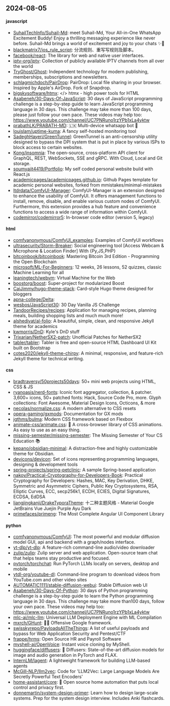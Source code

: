 ## 2024-08-05

#### javascript
* [SuhailTechInfo/Suhail-Md](https://github.com/SuhailTechInfo/Suhail-Md): meet Suhail-Md, Your All-in-One WhatsApp Excitement Buddy! Enjoy a thrilling messaging experience like never before. Suhail-Md brings a world of excitement and joy to your chats ✨🤖
* [blackmatrix7/ios_rule_script](https://github.com/blackmatrix7/ios_rule_script): 分流规则、重写写规则及脚本。
* [facebook/react](https://github.com/facebook/react): The library for web and native user interfaces.
* [iptv-org/iptv](https://github.com/iptv-org/iptv): Collection of publicly available IPTV channels from all over the world
* [TryGhost/Ghost](https://github.com/TryGhost/Ghost): Independent technology for modern publishing, memberships, subscriptions and newsletters.
* [schlagmichdoch/PairDrop](https://github.com/schlagmichdoch/PairDrop): PairDrop: Local file sharing in your browser. Inspired by Apple's AirDrop. Fork of Snapdrop.
* [bigskysoftware/htmx](https://github.com/bigskysoftware/htmx): </> htmx - high power tools for HTML
* [Asabeneh/30-Days-Of-JavaScript](https://github.com/Asabeneh/30-Days-Of-JavaScript): 30 days of JavaScript programming challenge is a step-by-step guide to learn JavaScript programming language in 30 days. This challenge may take more than 100 days, please just follow your own pace. These videos may help too: https://www.youtube.com/channel/UC7PNRuno1rzYPb1xLa4yktw
* [prabathLK/PRABATH-MD](https://github.com/prabathLK/PRABATH-MD): 🇱🇰 Multi-device whatsapp bot 🎉
* [louislam/uptime-kuma](https://github.com/louislam/uptime-kuma): A fancy self-hosted monitoring tool
* [SadeghHayeri/GreenTunnel](https://github.com/SadeghHayeri/GreenTunnel): GreenTunnel is an anti-censorship utility designed to bypass the DPI system that is put in place by various ISPs to block access to certain websites.
* [Kong/insomnia](https://github.com/Kong/insomnia): The open-source, cross-platform API client for GraphQL, REST, WebSockets, SSE and gRPC. With Cloud, Local and Git storage.
* [soumyajit4419/Portfolio](https://github.com/soumyajit4419/Portfolio): My self coded personal website build with React.js
* [academicpages/academicpages.github.io](https://github.com/academicpages/academicpages.github.io): Github Pages template for academic personal websites, forked from mmistakes/minimal-mistakes
* [ltdrdata/ComfyUI-Manager](https://github.com/ltdrdata/ComfyUI-Manager): ComfyUI-Manager is an extension designed to enhance the usability of ComfyUI. It offers management functions to install, remove, disable, and enable various custom nodes of ComfyUI. Furthermore, this extension provides a hub feature and convenience functions to access a wide range of information within ComfyUI.
* [codemirror/codemirror5](https://github.com/codemirror/codemirror5): In-browser code editor (version 5, legacy)

#### html
* [comfyanonymous/ComfyUI_examples](https://github.com/comfyanonymous/ComfyUI_examples): Examples of ComfyUI workflows
* [ultrasecurity/Storm-Breaker](https://github.com/ultrasecurity/Storm-Breaker): Social engineering tool [Access Webcam & Microphone & Location Finder] With {Py,JS,PHP}
* [bitcoinbook/bitcoinbook](https://github.com/bitcoinbook/bitcoinbook): Mastering Bitcoin 3rd Edition - Programming the Open Blockchain
* [microsoft/ML-For-Beginners](https://github.com/microsoft/ML-For-Beginners): 12 weeks, 26 lessons, 52 quizzes, classic Machine Learning for all
* [leaningtech/webvm](https://github.com/leaningtech/webvm): Virtual Machine for the Web
* [boostorg/boost](https://github.com/boostorg/boost): Super-project for modularized Boost
* [CaiJimmy/hugo-theme-stack](https://github.com/CaiJimmy/hugo-theme-stack): Card-style Hugo theme designed for bloggers
* [apna-college/Delta](https://github.com/apna-college/Delta): 
* [wesbos/JavaScript30](https://github.com/wesbos/JavaScript30): 30 Day Vanilla JS Challenge
* [TandoorRecipes/recipes](https://github.com/TandoorRecipes/recipes): Application for managing recipes, planning meals, building shopping lists and much much more!
* [alshedivat/al-folio](https://github.com/alshedivat/al-folio): A beautiful, simple, clean, and responsive Jekyll theme for academics
* [kwmorris/DnD](https://github.com/kwmorris/DnD): Kyle's DnD stuff
* [Trixarian/NetherSX2-patch](https://github.com/Trixarian/NetherSX2-patch): Unofficial Patches for NetherSX2
* [tabler/tabler](https://github.com/tabler/tabler): Tabler is free and open-source HTML Dashboard UI Kit built on Bootstrap
* [cotes2020/jekyll-theme-chirpy](https://github.com/cotes2020/jekyll-theme-chirpy): A minimal, responsive, and feature-rich Jekyll theme for technical writing.

#### css
* [bradtraversy/50projects50days](https://github.com/bradtraversy/50projects50days): 50+ mini web projects using HTML, CSS & JS
* [ryanoasis/nerd-fonts](https://github.com/ryanoasis/nerd-fonts): Iconic font aggregator, collection, & patcher. 3,600+ icons, 50+ patched fonts: Hack, Source Code Pro, more. Glyph collections: Font Awesome, Material Design Icons, Octicons, & more
* [necolas/normalize.css](https://github.com/necolas/normalize.css): A modern alternative to CSS resets
* [opera-gaming/gxmods](https://github.com/opera-gaming/gxmods): Documentation for GX mods
* [jgthms/bulma](https://github.com/jgthms/bulma): Modern CSS framework based on Flexbox
* [animate-css/animate.css](https://github.com/animate-css/animate.css): 🍿 A cross-browser library of CSS animations. As easy to use as an easy thing.
* [missing-semester/missing-semester](https://github.com/missing-semester/missing-semester): The Missing Semester of Your CS Education 📚
* [kepano/obsidian-minimal](https://github.com/kepano/obsidian-minimal): A distraction-free and highly customizable theme for Obsidian.
* [devicons/devicon](https://github.com/devicons/devicon): Set of icons representing programming languages, designing & development tools
* [spring-projects/spring-petclinic](https://github.com/spring-projects/spring-petclinic): A sample Spring-based application
* [nakov/Practical-Cryptography-for-Developers-Book](https://github.com/nakov/Practical-Cryptography-for-Developers-Book): Practical Cryptography for Developers: Hashes, MAC, Key Derivation, DHKE, Symmetric and Asymmetric Ciphers, Public Key Cryptosystems, RSA, Elliptic Curves, ECC, secp256k1, ECDH, ECIES, Digital Signatures, ECDSA, EdDSA
* [liangjingkanji/DrakeTyporaTheme](https://github.com/liangjingkanji/DrakeTyporaTheme): 十二种主题风格 - Material Google JetBrains Vue Juejin Purple Ayu Dark
* [primefaces/primeng](https://github.com/primefaces/primeng): The Most Complete Angular UI Component Library

#### python
* [comfyanonymous/ComfyUI](https://github.com/comfyanonymous/ComfyUI): The most powerful and modular diffusion model GUI, api and backend with a graph/nodes interface.
* [yt-dlp/yt-dlp](https://github.com/yt-dlp/yt-dlp): A feature-rich command-line audio/video downloader
* [zulip/zulip](https://github.com/zulip/zulip): Zulip server and web application. Open-source team chat that helps teams stay productive and focused.
* [pytorch/torchchat](https://github.com/pytorch/torchchat): Run PyTorch LLMs locally on servers, desktop and mobile
* [ytdl-org/youtube-dl](https://github.com/ytdl-org/youtube-dl): Command-line program to download videos from YouTube.com and other video sites
* [AUTOMATIC1111/stable-diffusion-webui](https://github.com/AUTOMATIC1111/stable-diffusion-webui): Stable Diffusion web UI
* [Asabeneh/30-Days-Of-Python](https://github.com/Asabeneh/30-Days-Of-Python): 30 days of Python programming challenge is a step-by-step guide to learn the Python programming language in 30 days. This challenge may take more than100 days, follow your own pace. These videos may help too: https://www.youtube.com/channel/UC7PNRuno1rzYPb1xLa4yktw
* [mlc-ai/mlc-llm](https://github.com/mlc-ai/mlc-llm): Universal LLM Deployment Engine with ML Compilation
* [mxrch/GHunt](https://github.com/mxrch/GHunt): 🕵️‍♂️ Offensive Google framework.
* [swisskyrepo/PayloadsAllTheThings](https://github.com/swisskyrepo/PayloadsAllTheThings): A list of useful payloads and bypass for Web Application Security and Pentest/CTF
* [frappe/hrms](https://github.com/frappe/hrms): Open Source HR and Payroll Software
* [myshell-ai/OpenVoice](https://github.com/myshell-ai/OpenVoice): Instant voice cloning by MyShell.
* [huggingface/diffusers](https://github.com/huggingface/diffusers): 🤗 Diffusers: State-of-the-art diffusion models for image and audio generation in PyTorch and FLAX.
* [InternLM/lagent](https://github.com/InternLM/lagent): A lightweight framework for building LLM-based agents
* [McGill-NLP/llm2vec](https://github.com/McGill-NLP/llm2vec): Code for 'LLM2Vec: Large Language Models Are Secretly Powerful Text Encoders'
* [home-assistant/core](https://github.com/home-assistant/core): 🏡 Open source home automation that puts local control and privacy first.
* [donnemartin/system-design-primer](https://github.com/donnemartin/system-design-primer): Learn how to design large-scale systems. Prep for the system design interview. Includes Anki flashcards.
